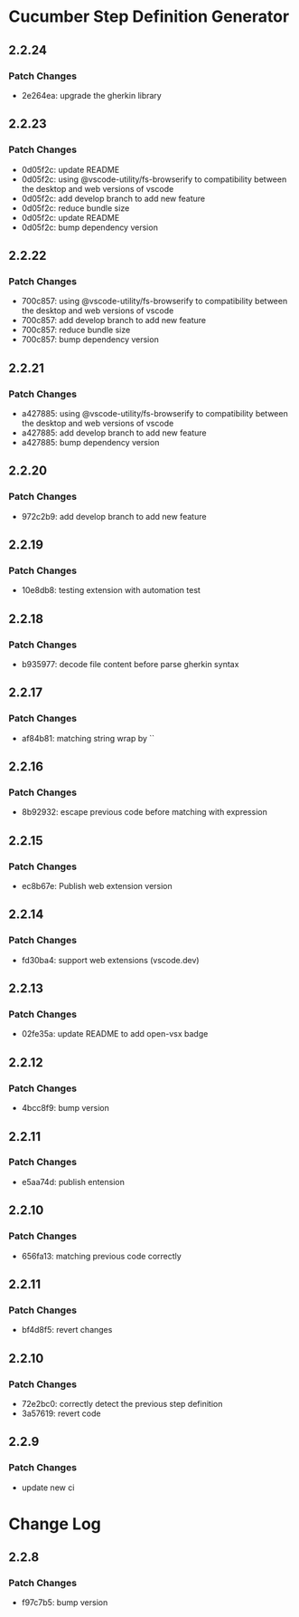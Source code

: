 # Cucumber Step Definition Generator

## 2.2.24

### Patch Changes

- 2e264ea: upgrade the gherkin library

## 2.2.23

### Patch Changes

- 0d05f2c: update README
- 0d05f2c: using @vscode-utility/fs-browserify to compatibility between the desktop and web versions of vscode
- 0d05f2c: add develop branch to add new feature
- 0d05f2c: reduce bundle size
- 0d05f2c: update README
- 0d05f2c: bump dependency version

## 2.2.22

### Patch Changes

- 700c857: using @vscode-utility/fs-browserify to compatibility between the desktop and web versions of vscode
- 700c857: add develop branch to add new feature
- 700c857: reduce bundle size
- 700c857: bump dependency version

## 2.2.21

### Patch Changes

- a427885: using @vscode-utility/fs-browserify to compatibility between the desktop and web versions of vscode
- a427885: add develop branch to add new feature
- a427885: bump dependency version

## 2.2.20

### Patch Changes

- 972c2b9: add develop branch to add new feature

## 2.2.19

### Patch Changes

- 10e8db8: testing extension with automation test

## 2.2.18

### Patch Changes

- b935977: decode file content before parse gherkin syntax

## 2.2.17

### Patch Changes

- af84b81: matching string wrap by ``

## 2.2.16

### Patch Changes

- 8b92932: escape previous code before matching with expression

## 2.2.15

### Patch Changes

- ec8b67e: Publish web extension version

## 2.2.14

### Patch Changes

- fd30ba4: support web extensions (vscode.dev)

## 2.2.13

### Patch Changes

- 02fe35a: update README to add open-vsx badge

## 2.2.12

### Patch Changes

- 4bcc8f9: bump version

## 2.2.11

### Patch Changes

- e5aa74d: publish entension

## 2.2.10

### Patch Changes

- 656fa13: matching previous code correctly

## 2.2.11

### Patch Changes

- bf4d8f5: revert changes

## 2.2.10

### Patch Changes

- 72e2bc0: correctly detect the previous step definition
- 3a57619: revert code

## 2.2.9

### Patch Changes

- update new ci

# Change Log

## 2.2.8

### Patch Changes

- f97c7b5: bump version
